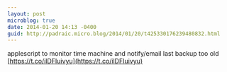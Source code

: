 ```yaml
---
layout: post
microblog: true
date: 2014-01-20 14:13 -0400
guid: http://padraic.micro.blog/2014/01/20/t425330176239480832.html
---
```

applescript to monitor time machine and notify/email last backup too old [https://t.co/ilDFIuivyu](https://t.co/ilDFIuivyu)
